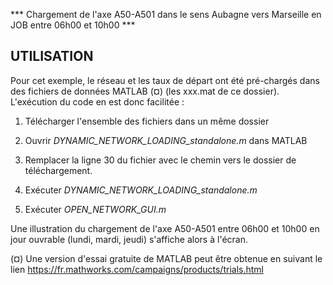  *** Chargement de l'axe A50-A501 dans le sens Aubagne vers Marseille en JOB entre 06h00 et 10h00 ***

UTILISATION
------------
Pour cet exemple, le réseau et les taux de départ ont été pré-chargés dans des fichiers de données MATLAB (¤) (les xxx.mat de ce dossier). L'exécution du code en est donc facilitée :

1. Télécharger l'ensemble des fichiers dans un même dossier

2. Ouvrir *DYNAMIC_NETWORK_LOADING_standalone.m* dans MATLAB

3. Remplacer la ligne 30 du fichier avec le chemin vers le dossier de téléchargement.

4. Exécuter *DYNAMIC_NETWORK_LOADING_standalone.m*

5. Exécuter *OPEN_NETWORK_GUI.m*

Une illustration du chargement de l'axe A50-A501 entre 06h00 et 10h00 en jour ouvrable (lundi, mardi, jeudi) s'affiche alors à l'écran. 

(¤) Une version d'essai gratuite de MATLAB peut être obtenue en suivant le lien https://fr.mathworks.com/campaigns/products/trials.html
